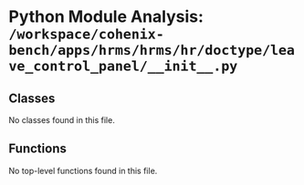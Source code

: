 # Python Module Analysis: `/workspace/cohenix-bench/apps/hrms/hrms/hr/doctype/leave_control_panel/__init__.py`

## Classes

No classes found in this file.


## Functions

No top-level functions found in this file.
